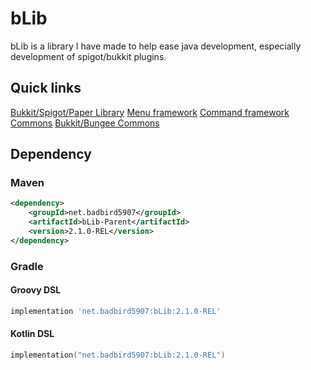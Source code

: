# bLib
bLib is a library I have made to help ease java development, especially development of spigot/bukkit plugins.
## Quick links
[Bukkit/Spigot/Paper Library](https://github.com/Badbird-5907/bLib/tree/master/bLib-Bukkit/src/main/java/net/badbird5907/blib)
[Menu framework](https://github.com/Badbird-5907/bLib/tree/master/bLib-Bukkit/src/main/java/net/badbird5907/blib/menu)
[Command framework](https://github.com/Badbird-5907/bLib/tree/master/bLib-Bukkit/src/main/java/net/badbird5907/blib/command)
[Commons](https://github.com/Badbird-5907/bLib/tree/master/bLib-Common/src/main/java/net/badbird5907/blib)
[Bukkit/Bungee Commons](https://github.com/Badbird-5907/bLib/tree/master/bLib-ServerCommons/src/main/java/net/badbird5907/blib/util)
## Dependency
### Maven
```xml
<dependency>
	<groupId>net.badbird5907</groupId>
	<artifactId>bLib-Parent</artifactId>
	<version>2.1.0-REL</version>
</dependency>
```
### Gradle
#### Groovy DSL
```groovy
implementation 'net.badbird5907:bLib:2.1.0-REL'
```
#### Kotlin DSL
```kotlin
implementation("net.badbird5907:bLib:2.1.0-REL")
```
